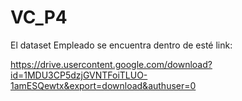 # VC_P4

El dataset Empleado se encuentra dentro de esté link:

https://drive.usercontent.google.com/download?id=1MDU3CP5dzjGVNTFoiTLUO-1amESQewtx&export=download&authuser=0
